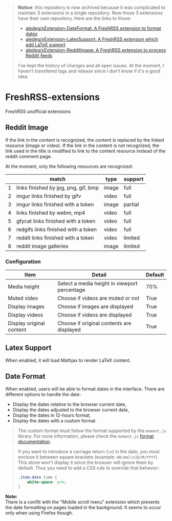 > **Notice**: this repository is now archived because it was complicated to maintain 3 extensions in a single repository. Now those 3 extensions have their own
> repository. Here are the links to those:
> 
> - [aledeg/xExtension-DateFormat: A FreshRSS extension to format dates](https://github.com/aledeg/xExtension-DateFormat)
> - [aledeg/xExtension-LatexSupport: A FreshRSS extension which add LaTeX support](https://github.com/aledeg/xExtension-LatexSupport)
> - [aledeg/xExtension-RedditImage: A FreshRSS extension to process Reddit feeds](https://github.com/aledeg/xExtension-RedditImage)
> 
> I've kept the history of changes and all open issues. At the moment, I haven't transfered tags and release since I don't know if it's a good idea.


# FreshRSS-extensions
FreshRSS unofficial extensions

## Reddit Image
If the link in the content is recognized, the content is replaced by the linked
resource (image or video). If the link in the content is not recognized, the link
used in the title is modified to link to the content resource instead of the reddit
comment page.

At the moment, only the following resources are recognized:

&nbsp; |match | type | support
-------|------|------|--------
1 | links finished by jpg, png, gif, bmp | image | full
2 | imgur links finished by gifv | video | full
3 | imgur links finished with a token | image | partial
4 | links finished by webm, mp4 | video | full
5 | gfycat links finished with a token | video | full
6 | redgifs links finished with a token | video | full
7 | reddit links finished with a token | video | limited
8 | reddit image galleries | image | limited

### Configuration

Item | Detail | Default
-----|--------|--------
Media height | Select a media height in viewport percentage | 70%
Muted video | Choose if videos are muted or not | True
Display images | Choose if images are displayed | True
Display videos | Choose if videos are displayed | True
Display original content | Choose if original contents are displayed | True

## Latex Support
When enabled, it will load Mathjax to render LaTeX content.

## Date Format
When enabled, users will be able to format dates in the interface.
There are different options to handle the date:
- Display the dates relative to the browser current date,
- Display the dates adjusted to the browser current date,
- Display the dates in 12-hours format,
- Display the dates with a custom format.

> The custom format must follow the format supported by the `moment.js` library.
> For more information, please check the `moment.js` [format documentation](https://momentjs.com/docs/#/displaying/format/).

> If you want to introduce a carriage return (`\n`) in the date, you must enclose it between square brackets (example: `HH:mm[\n]D/M/YYYY`).
> This alone won't display it since the browser will ignore them by default.
> Thus you need to add a CSS rule to override that behavior:
> ```css
> .item.date time {
>     white-space: pre;
> }
> ```

**Note:**  
There is a conflit with the "Mobile scroll menu" extension which prevents the date formatting on pages loaded in the background.
It seems to occur only when using Firefox though.
